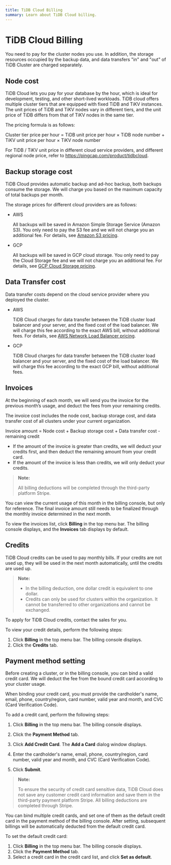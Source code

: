 ```yaml
---
title: TiDB Cloud Billing
summary: Learn about TiDB Cloud billing.
---
```


# TiDB Cloud Billing

You need to pay for the cluster nodes you use. In addition, the storage resources occupied by the backup data, and data transfers "in" and "out" of TiDB Cluster are charged separately.

## Node cost

TiDB Cloud lets you pay for your database by the hour, which is ideal for development, testing, and other short-lived workloads. TiDB cloud offers multiple cluster tiers that are equipped with fixed TiDB and TiKV instances. The unit prices of TiDB and TiKV nodes vary in different tiers, and the unit price of TiDB differs from that of TiKV nodes in the same tier.

The pricing formula is as follows:

Cluster tier price per hour = TiDB unit price per hour × TiDB node number + TiKV unit price per hour × TiKV node number

For TiDB / TiKV unit price in different cloud service providers, and different regional node price, refer to <https://pingcap.com/product/tidbcloud>.

## Backup storage cost

TiDB Cloud provides automatic backup and ad-hoc backup, both backups consume the storage. We will charge you based on the maximum capacity of total backups per month.

The storage prices for different cloud providers are as follows:

- AWS

    All backups will be saved in Amazon Simple Storage Service (Amazon S3). You only need to pay the S3 fee and we will not charge you an additional fee. For details, see [Amazon S3 pricing](https://aws.amazon.com/s3/pricing/).

- GCP

    All backups will be saved in GCP cloud storage. You only need to pay the Cloud Storage fee and we will not charge you an additional fee. For details, see [GCP Cloud Storage pricing](https://cloud.google.com/storage/pricing).

## Data Transfer cost

Data transfer costs depend on the cloud service provider where you deployed the cluster. 

- AWS

    TiDB Cloud charges for data transfer between the TiDB cluster load balancer and your server, and the fixed cost of the load balancer. We will charge this fee according to the exact AWS bill, without additional fees. For details, see [AWS Network Load Balancer pricing](https://aws.amazon.com/elasticloadbalancing/pricing/?nc1=h_ls).

- GCP

    TiDB Cloud charges for data transfer between the TiDB cluster load balancer and your server, and the fixed cost of the load balancer. We will charge this fee according to the exact GCP bill, without additional fees.

## Invoices

At the beginning of each month, we will send you the invoice for the previous month’s usage, and deduct the fees from your remaining credits.

The invoice cost includes the node cost, backup storage cost, and data transfer cost of all clusters under your current organization.

Invoice amount = Node cost + Backup storage cost + Data transfer cost - remaining credit

- If the amount of the invoice is greater than credits, we will deduct your credits first, and then deduct the remaining amount from your credit card.
- If the amount of the invoice is less than credits, we will only deduct your credits.

> **Note:**
>
> All billing deductions will be completed through the third-party platform Stripe.

You can view the current usage of this month in the billing console, but only for reference. The final invoice amount still needs to be finalized through the monthly invoice determined in the next month.

To view the invoices list, click **Billing** in the top menu bar. The billing console displays, and the **Invoices** tab displays by default.

## Credits

TiDB Cloud credits can be used to pay monthly bills. If your credits are not used up, they will be used in the next month automatically, until the credits are used up.

> **Note:**
>
> - In the billing deduction, one dollar credit is equivalent to one dollar.
> - Credits can only be used for clusters within the organization. It cannot be transferred to other organizations and cannot be exchanged.

To apply for TiDB Cloud credits, contact the sales for you.

To view your credit details, perform the following steps:

1. Click **Billing** in the top menu bar. The billing console displays.
2. Click the **Credits** tab.

## Payment method setting

Before creating a cluster, or in the billing console, you can bind a valid credit card. We will deduct the fee from the bound credit card according to your cluster usage.

When binding your credit card, you must provide the cardholder's name, email, phone, country/region, card number, valid year and month, and CVC (Card Verification Code).

To add a credit card, perform the following steps:

1. Click **Billing** in the top menu bar. The billing console displays.

2. Click the **Payment Method** tab.

3. Click **Add Credit Card**. The **Add a Card** dialog window displays.

4. Enter the cardholder's name, email, phone, country/region, card number, valid year and month, and CVC (Card Verification Code).

5. Click **Submit**.

> **Note:**
>
> To ensure the security of credit card sensitive data, TiDB Cloud does not save any customer credit card information and save them in the third-party payment platform Stripe. All billing deductions are completed through Stripe.

You can bind multiple credit cards, and set one of them as the default credit card in the payment method of the billing console. After setting, subsequent billings will be automatically deducted from the default credit card.

To set the default credit card:

1. Click **Billing** in the top menu bar. The billing console displays.
2. Click the **Payment Method** tab.
3. Select a credit card in the credit card list, and click **Set as default**.
